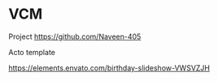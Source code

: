 # VCM


Project
https://github.com/Naveen-405



Acto template

https://elements.envato.com/birthday-slideshow-VWSVZJH
